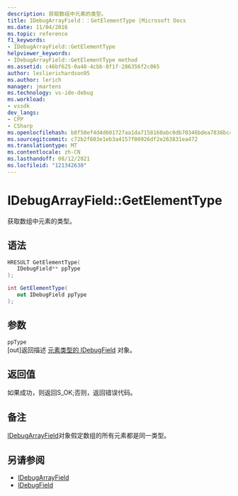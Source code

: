 ```yaml
---
description: 获取数组中元素的类型。
title: IDebugArrayField：：GetElementType |Microsoft Docs
ms.date: 11/04/2016
ms.topic: reference
f1_keywords:
- IDebugArrayField::GetElementType
helpviewer_keywords:
- IDebugArrayField::GetElementType method
ms.assetid: c46bf625-0a48-4cbb-8f1f-286356f2c065
author: leslierichardson95
ms.author: lerich
manager: jmartens
ms.technology: vs-ide-debug
ms.workload:
- vssdk
dev_langs:
- CPP
- CSharp
ms.openlocfilehash: b8f58ef4d4d601727aa1da7158160abc0db70346bdea7836bc4b725ffb4153c1
ms.sourcegitcommit: c72b2f603e1eb3a4157f00926df2e263831ea472
ms.translationtype: MT
ms.contentlocale: zh-CN
ms.lasthandoff: 08/12/2021
ms.locfileid: "121342630"
---
```

# <a name="idebugarrayfieldgetelementtype"></a>IDebugArrayField::GetElementType
获取数组中元素的类型。

## <a name="syntax"></a>语法

```cpp
HRESULT GetElementType( 
   IDebugField** ppType
);
```

```csharp
int GetElementType(
   out IDebugField ppType
);
```

## <a name="parameters"></a>参数
`ppType`\
[out]返回描述 [元素类型的 IDebugField](../../../extensibility/debugger/reference/idebugfield.md) 对象。

## <a name="return-value"></a>返回值
 如果成功，则返回S_OK;否则，返回错误代码。

## <a name="remarks"></a>备注
 [IDebugArrayField](../../../extensibility/debugger/reference/idebugarrayfield.md)对象假定数组的所有元素都是同一类型。

## <a name="see-also"></a>另请参阅
- [IDebugArrayField](../../../extensibility/debugger/reference/idebugarrayfield.md)
- [IDebugField](../../../extensibility/debugger/reference/idebugfield.md)
